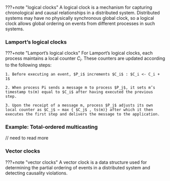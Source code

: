 ???+note "logical clocks"
    A logical clock is a mechanism for capturing chronological and causal relationships in a distributed system. Distributed systems may have no physically synchronous global clock, so a logical clock allows global ordering on events from different processes in such systems.



### Lamport’s logical clocks
???+note "Lamport’s logical clocks"
    For Lamport’s logical clocks, each process maintains a local counter $C_i$. These counters are updated according to the following steps:

    1. Before executing an event, $P_i$ increments $C_i$ : $C_i <- C_i + 1$

    2. When process Pi sends a message m to process $P_j$, it sets m’s timestamp ts(m) equal to $C_i$ after having executed the previous step.

    3. Upon the receipt of a message m, process $P_j$ adjusts its own local counter as $C_j$ ← max { $C_j$ , ts(m)} after which it then executes the first step and delivers the message to the application.


### Example: Total-ordered multicasting
// need to read more 


### Vector clocks

???+note "vector clocks"
    A vector clock is a data structure used for determining the partial ordering of events in a distributed system and detecting causality violations.



